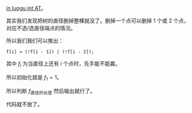 [in luogu](https://www.luogu.com.cn/problem/AT_agc033_c),[int AT](https://atcoder.jp/contests/agc033/tasks/agc033_c)。

其实我们发现把树的直径删掉整棵就没了。删掉一个点可以删掉 $1$ 个或 $2$ 个点，对应不选/选直径端点的情况。

所以我们我们可以推出：


```
f[i] = (!f[i - 1]) | (!f[i - 2]);
```

其中 $f_i$ 为当直径上还有 $i$ 个点时，先手能不能赢。

所以初始化就是 $f_1 = 1$。

所以判断 $f_{\text{直径的长度}}$ 然后输出就行了。

代码就不放了。